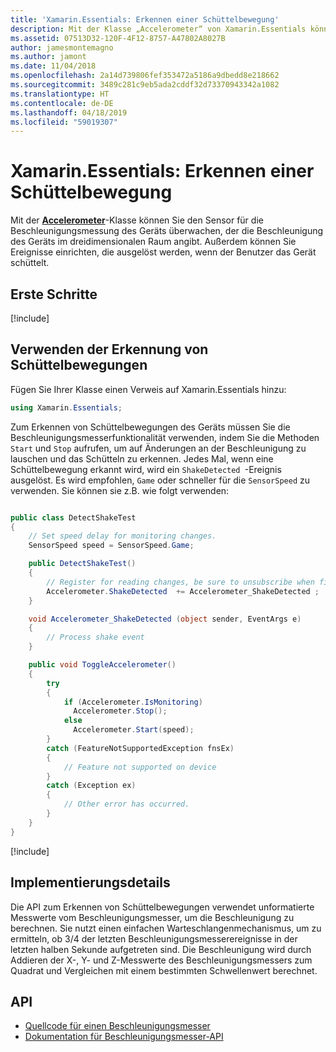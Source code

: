 ```yaml
---
title: 'Xamarin.Essentials: Erkennen einer Schüttelbewegung'
description: Mit der Klasse „Accelerometer“ von Xamarin.Essentials können Sie ermitteln, wenn das Gerät geschüttelt wird.
ms.assetid: 07513D32-120F-4F12-8757-A47802A8027B
author: jamesmontemagno
ms.author: jamont
ms.date: 11/04/2018
ms.openlocfilehash: 2a14d739806fef353472a5186a9dbedd8e218662
ms.sourcegitcommit: 3489c281c9eb5ada2cddf32d73370943342a1082
ms.translationtype: HT
ms.contentlocale: de-DE
ms.lasthandoff: 04/18/2019
ms.locfileid: "59019307"
---
```

# <a name="xamarinessentials-detect-shake"></a>Xamarin.Essentials: Erkennen einer Schüttelbewegung

Mit der **[Accelerometer](accelerometer.md)**-Klasse können Sie den Sensor für die Beschleunigungsmessung des Geräts überwachen, der die Beschleunigung des Geräts im dreidimensionalen Raum angibt. Außerdem können Sie Ereignisse einrichten, die ausgelöst werden, wenn der Benutzer das Gerät schüttelt.

## <a name="get-started"></a>Erste Schritte

[!include[](~/essentials/includes/get-started.md)]

## <a name="using-detect-shake"></a>Verwenden der Erkennung von Schüttelbewegungen

Fügen Sie Ihrer Klasse einen Verweis auf Xamarin.Essentials hinzu:

```csharp
using Xamarin.Essentials;
```

Zum Erkennen von Schüttelbewegungen des Geräts müssen Sie die Beschleunigungsmesserfunktionalität verwenden, indem Sie die Methoden `Start` und `Stop` aufrufen, um auf Änderungen an der Beschleunigung zu lauschen und das Schütteln zu erkennen. Jedes Mal, wenn eine Schüttelbewegung erkannt wird, wird ein `ShakeDetected `-Ereignis ausgelöst. Es wird empfohlen, `Game` oder schneller für die `SensorSpeed` zu verwenden. Sie können sie z.B. wie folgt verwenden:

```csharp

public class DetectShakeTest
{
    // Set speed delay for monitoring changes.
    SensorSpeed speed = SensorSpeed.Game;

    public DetectShakeTest()
    {
        // Register for reading changes, be sure to unsubscribe when finished
        Accelerometer.ShakeDetected  += Accelerometer_ShakeDetected ;
    }

    void Accelerometer_ShakeDetected (object sender, EventArgs e)
    {
        // Process shake event
    }

    public void ToggleAccelerometer()
    {
        try
        {
            if (Accelerometer.IsMonitoring)
              Accelerometer.Stop();
            else
              Accelerometer.Start(speed);
        }
        catch (FeatureNotSupportedException fnsEx)
        {
            // Feature not supported on device
        }
        catch (Exception ex)
        {
            // Other error has occurred.
        }
    }
}
```

[!include[](~/essentials/includes/sensor-speed.md)]

## <a name="implementation-details"></a>Implementierungsdetails

Die API zum Erkennen von Schüttelbewegungen verwendet unformatierte Messwerte vom Beschleunigungsmesser, um die Beschleunigung zu berechnen. Sie nutzt einen einfachen Warteschlangenmechanismus, um zu ermitteln, ob 3/4 der letzten Beschleunigungsmesserereignisse in der letzten halben Sekunde aufgetreten sind. Die Beschleunigung wird durch Addieren der X-, Y- und Z-Messwerte des Beschleunigungsmessers zum Quadrat und Vergleichen mit einem bestimmten Schwellenwert berechnet.

## <a name="api"></a>API

- [Quellcode für einen Beschleunigungsmesser](https://github.com/xamarin/Essentials/tree/master/Xamarin.Essentials/Accelerometer)
- [Dokumentation für Beschleunigungsmesser-API](xref:Xamarin.Essentials.Accelerometer)
